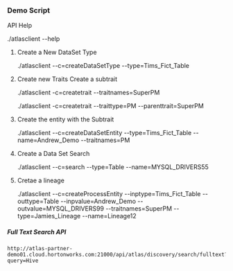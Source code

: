 ### Demo Script

API Help

./atlasclient  --help

1) Create a New DataSet Type

    

    ./atlasclient  --c=createDataSetType --type=Tims_Fict_Table

2) Create new Traits
	Create a subtrait
	
    ./atlasclient  -c=createtrait --traitnames=SuperPM
	
    ./atlasclient  -c=createtrait --traittype=PM --parenttrait=SuperPM
	

3) Create the entity with the Subtrait

    ./atlasclient --c=createDataSetEntity --type=Tims_Fict_Table --name=Andrew_Demo --traitnames=PM

4) Create a Data Set Search

    ./atlasclient --c=search --type=Table --name=MYSQL_DRIVERS55

5) Cretae a lineage

    ./atlasclient --c=createProcessEntity --inptype=Tims_Fict_Table --outtype=Table --inpvalue=Andrew_Demo --outvalue=MYSQL_DRIVERS99 --traitnames=SuperPM --type=Jamies_Lineage --name=Lineage12


##### Full Text Search API


    http://atlas-partner-demo01.cloud.hortonworks.com:21000/api/atlas/discovery/search/fulltext?query=Hive
